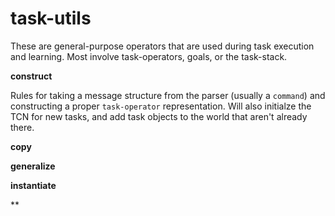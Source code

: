 # task-utils

These are general-purpose operators that are used during task execution and learning. 
Most involve task-operators, goals, or the task-stack. 

**construct**

Rules for taking a message structure from the parser (usually a `command`) 
and constructing a proper `task-operator` representation. 
Will also initialze the TCN for new tasks, and add task objects to the 
world that aren't already there. 

**copy**

**generalize**

**instantiate**

**
